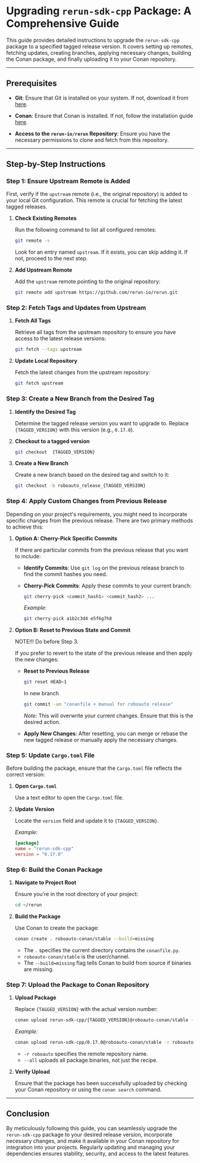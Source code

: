 # Upgrading `rerun-sdk-cpp` Package: A Comprehensive Guide

This guide provides detailed instructions to upgrade the `rerun-sdk-cpp` package to a specified tagged release version. It covers setting up remotes, fetching updates, creating branches, applying necessary changes, building the Conan package, and finally uploading it to your Conan repository.

---

## Prerequisites

- **Git**: Ensure that Git is installed on your system. If not, download it from [here](https://git-scm.com/downloads).

- **Conan**: Ensure that Conan is installed. If not, follow the installation guide [here](https://docs.conan.io/en/latest/installation.html).

- **Access to the `rerun-io/rerun` Repository**: Ensure you have the necessary permissions to clone and fetch from this repository.

---

## Step-by-Step Instructions

### Step 1: Ensure Upstream Remote is Added

First, verify if the `upstream` remote (i.e., the original repository) is added to your local Git configuration. This remote is crucial for fetching the latest tagged releases.

1. **Check Existing Remotes**

   Run the following command to list all configured remotes:

   ```bash
   git remote -v
   ```

   Look for an entry named `upstream`. If it exists, you can skip adding it. If not, proceed to the next step.

2. **Add Upstream Remote**

   Add the `upstream` remote pointing to the original repository:

   ```bash
   git remote add upstream https://github.com/rerun-io/rerun.git
   ```

### Step 2: Fetch Tags and Updates from Upstream

1. **Fetch All Tags**

   Retrieve all tags from the upstream repository to ensure you have access to the latest release versions:

   ```bash
   git fetch --tags upstream
   ```

2. **Update Local Repository**

   Fetch the latest changes from the upstream repository:

   ```bash
   git fetch upstream
   ```

### Step 3: Create a New Branch from the Desired Tag

1. **Identify the Desired Tag**

   Determine the tagged release version you want to upgrade to. Replace `{TAGGED_VERSION}` with this version (e.g., `0.17.0`).

2. **Checkout to a tagged version**

   ```bash
   git checkout  {TAGGED_VERSION}
   ```

3. **Create a New Branch**

   Create a new branch based on the desired tag and switch to it:

   ```bash
   git checkout -b roboauto_release_{TAGGED_VERSION}
   ```

### Step 4: Apply Custom Changes from Previous Release

Depending on your project's requirements, you might need to incorporate specific changes from the previous release. There are two primary methods to achieve this:

1. **Option A: Cherry-Pick Specific Commits**

   If there are particular commits from the previous release that you want to include:

    - **Identify Commits**: Use `git log` on the previous release branch to find the commit hashes you need.

    - **Cherry-Pick Commits**: Apply these commits to your current branch:

      ```bash
      git cherry-pick <commit_hash1> <commit_hash2> ...
      ```

      *Example:*

      ```bash
      git cherry-pick a1b2c3d4 e5f6g7h8
      ```

2. **Option B: Reset to Previous State and Commit**

   NOTE!!! Do before Step 3. 

   If you prefer to revert to the state of the previous release and then apply the new changes:

    - **Reset to Previous Release**

      ```bash
      git reset HEAD~1
      ```

      In new branch
      ```bash
      git commit -am "conanfile + manual for roboauto release"
      ```

      *Note:* This will overwrite your current changes. Ensure that this is the desired action.

    - **Apply New Changes**: After resetting, you can merge or rebase the new tagged release or manually apply the necessary changes.

### Step 5: Update `Cargo.toml` File

Before building the package, ensure that the `Cargo.toml` file reflects the correct version:

1. **Open `Cargo.toml`**

   Use a text editor to open the `Cargo.toml` file.

2. **Update Version**

   Locate the `version` field and update it to `{TAGGED_VERSION}`.

   *Example:*

   ```toml
   [package]
   name = "rerun-sdk-cpp"
   version = "0.17.0"
   ```

### Step 6: Build the Conan Package

1. **Navigate to Project Root**

   Ensure you're in the root directory of your project:

   ```bash
   cd ~/rerun
   ```

2. **Build the Package**

   Use Conan to create the package:

   ```bash
   conan create . roboauto-conan/stable --build=missing
   ```

    - The `.` specifies the current directory contains the `conanfile.py`.
    - `roboauto-conan/stable` is the user/channel.
    - The `--build=missing` flag tells Conan to build from source if binaries are missing.

### Step 7: Upload the Package to Conan Repository

1. **Upload Package**

   Replace `{TAGGED_VERSION}` with the actual version number:

   ```bash
   conan upload rerun-sdk-cpp/{TAGGED_VERSION}@roboauto-conan/stable -r roboauto --all
   ```

   *Example:*

   ```bash
   conan upload rerun-sdk-cpp/0.17.0@roboauto-conan/stable -r roboauto --all
   ```

    - `-r roboauto` specifies the remote repository name.
    - `--all` uploads all package binaries, not just the recipe.

2. **Verify Upload**

   Ensure that the package has been successfully uploaded by checking your Conan repository or using the `conan search` command.

---

## Conclusion

By meticulously following this guide, you can seamlessly upgrade the `rerun-sdk-cpp` package to your desired release version, incorporate necessary changes, and make it available in your Conan repository for integration into your projects. Regularly updating and managing your dependencies ensures stability, security, and access to the latest features.
